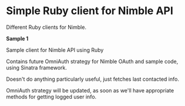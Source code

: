 Simple Ruby client for Nimble API
=================================

Different Ruby clients for Nimble.

**Sample 1**

Sample client for Nimble API using Ruby

Contains future OmniAuth strategy for Nimble OAuth and sample code, using Sinatra framework. 

Doesn't do anything particularly useful, just fetches last contacted info. 

OmniAuth strategy will be updated, as soon as we'll have appropriate methods for getting logged user info. 
